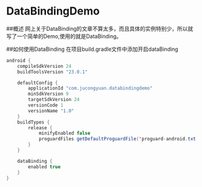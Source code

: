 # DataBindingDemo

##概述
网上关于DataBinding的文章不算太多，而且具体的实例特别少，所以就写了一个简单的Demo,使用的就是DataBinding。


##如何使用DataBinding
在项目build.gradle文件中添加开启dataBinding

``` Java
android {
    compileSdkVersion 24
    buildToolsVersion "23.0.1"

    defaultConfig {
        applicationId "com.jucongyuan.databindingdemo"
        minSdkVersion 9
        targetSdkVersion 24
        versionCode 1
        versionName "1.0"
    }
    buildTypes {
        release {
            minifyEnabled false
            proguardFiles getDefaultProguardFile('proguard-android.txt'), 'proguard-rules.pro'
        }
    }

    dataBinding {
        enabled true
    }
}
```
